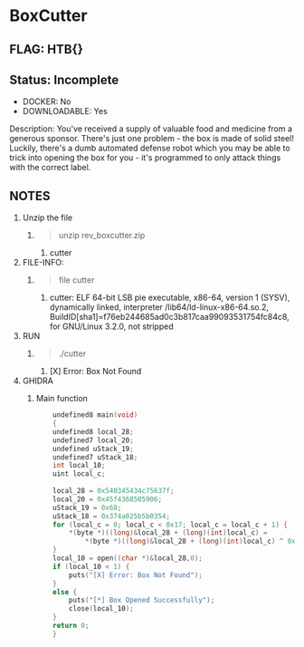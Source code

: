 # BoxCutter

## FLAG: HTB{}

## Status: Incomplete

+ DOCKER: No
+ DOWNLOADABLE: Yes

Description: You've received a supply of valuable food and medicine from a generous sponsor. There's just one problem - the box is made of solid steel! Luckily, there's a dumb automated defense robot which you may be able to trick into opening the box for you - it's programmed to only attack things with the correct label.

## NOTES

1. Unzip the file
   1. > unzip rev_boxcutter.zip
      1. cutter
2. FILE-INFO:
   1. > file cutter
      1. cutter: ELF 64-bit LSB pie executable, x86-64, version 1 (SYSV), dynamically linked, interpreter /lib64/ld-linux-x86-64.so.2, BuildID[sha1]=f76eb244685ad0c3b817caa99093531754fc84c8, for GNU/Linux 3.2.0, not stripped
3. RUN
   1. > ./cutter
      1. [X] Error: Box Not Found
4. GHIDRA
   1. Main function

        ```c
            undefined8 main(void)
            {
            undefined8 local_28;
            undefined7 local_20;
            undefined uStack_19;
            undefined7 uStack_18;
            int local_10;
            uint local_c;
            
            local_28 = 0x540345434c75637f;
            local_20 = 0x45f4368505906;
            uStack_19 = 0x68;
            uStack_18 = 0x374a025b5b0354;
            for (local_c = 0; local_c < 0x17; local_c = local_c + 1) {
                *(byte *)((long)&local_28 + (long)(int)local_c) =
                    *(byte *)((long)&local_28 + (long)(int)local_c) ^ 0x37;
            }
            local_10 = open((char *)&local_28,0);
            if (local_10 < 1) {
                puts("[X] Error: Box Not Found");
            }
            else {
                puts("[*] Box Opened Successfully");
                close(local_10);
            }
            return 0;
            }
        ```